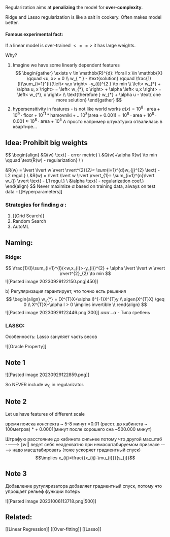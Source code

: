 Regularization aims at **penalizing** the model for **over-complexity**. 

Ridge and Lasso regularization is like a salt in cookery. Often makes model better.


#### Famous experimental fact: 
If a linear model is over-trained $<==>$ it has large weights.

Why?
1. Imagine we have some linearly dependent features
$$
\begin{gather}
\exists v \in \mathbb{R}^{d}: \forall x \in \mathbb{X} \qquad <u, x> = 0 \\
w_{ * } - \text{solution} \qquad \frac{1}{l}\sum_{i=1}^{l}(\left< w,x \right> -y_{i})^{2 } \to min \\
\left< w_{*} + \alpha u, x \right>  = \left< w_{*}, x \right>  + \alpha \left< u,x \right>  = \left< w_{*}, x \right>  \\
\text{therefore } w_{*} + \alpha u - \text{ one more solution}
\end{gather}
$$
2. hypersensitivity in features - is not like world works
$a(x) = 10^{8}  \cdot \text{area} + 10^{9} \cdot \text{floor} + 10^{11} * \text{hamovniki} + ..$
$10^{8}(\text{area}+0.001)= 10^{8} \cdot \text{area}+10^{8} \cdot 0.001 \approx 10^{8} \cdot \text{area} + 10^{5}$
А просто например штукатурка отвалилась в квартире...

## Idea: Prohibit big weights

$$
\begin{align}
&Q(w) \text{ - error metric} \\
&Q(w)+\alpha R(w) \to min \qquad \text{R(w) - regularization} \\ \\

&R(w) = \lvert \lvert w \rvert  \rvert^{2}_{2}= \sum_{i=1}^{d}w_{j}^{2} \text{ - L2 regul.}  \\
&R(w) = \lvert \lvert w \rvert  \rvert_{1}= \sum_{i=1}^{n}\lvert w_{j} \rvert \text{ - L1 regul.}  \\
&\alpha \text{ - regularization coef.}
\end{align}
$$
Never maximize $\alpha$ based on training data, always on test data - [[Hyperparameters]]


### Strategies for finding $a$ :
1. [[Grid Search]]
2. Random Search
3. AutoML

## Naming:
### Ridge:
$$
\frac{1}{l}\sum_{i=1}^{l}(<w,x_{i}>-y_{i})^{2} + \alpha \lvert \lvert w \rvert  \rvert^{2}_{2} \to min 
$$
![[Pasted image 20230929122150.png|450]]

b) Регуляризация гарантирует, что точно есть решения
$$
\begin{align}
w_{*} =  (X^{T}X+\alpha I)^{-1}X^{T}y \\
aigen(X^{T}X) \geq 0 \\
X^{T}X+\alpha I > 0 \implies invertible \\
\end{align}
$$
![[Pasted image 20230929122446.png|300]]
$\alpha\alpha\alpha\dots\alpha$ - Типа гребень

### LASSO:
Особенность: Lasso зануляет часть весов

![[Oracle Property]]

## Note 1
![[Pasted image 20230929122859.png]]

So NEVER include $w_{0}$ in regularizator. 

## Note 2
Let us have features of different scale

время поиска конспекта ~ 5-8 минут =0.01 (расст. до кабинета ~ 100метров) *  + 0.0001(минут после хорошего сна ~500.000 минут) 

Штрафую расстояние до кабинета сильнее потому что другой масштаб
----> $\|w| |$ ведет себя неадекватно при немасштабируемом признаке
----> надо масштабировать (тоже ускоряет градиентный спуск)
$$\implies x_{ij}=\frac{{x_{ij}-\mu_{i}}}{s_{j}}$$

## Note 3
Добавление ругуляризатора добавляет градиентный спуск, потому что упрощает рельеф функции потерь

![[Pasted image 20231006113718.png|500]]


## Related:
[[Linear Regression]]
[[Over-fitting]]
[[Lasso]]
